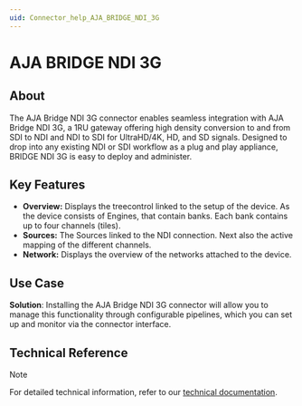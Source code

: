```yaml
---
uid: Connector_help_AJA_BRIDGE_NDI_3G
---
```


# AJA BRIDGE NDI 3G

## About

The AJA Bridge NDI 3G connector enables seamless integration with AJA Bridge NDI 3G, a 1RU gateway offering high density conversion to and from SDI to NDI and NDI to SDI for UltraHD/4K, HD, and SD signals. Designed to drop into any existing NDI or SDI workflow as a plug and play appliance, BRIDGE NDI 3G is easy to deploy and administer.

## Key Features

- **Overview:** Displays the treecontrol linked to the setup of the device. As the device consists of Engines, that contain banks. Each bank contains up to four channels (tiles).
- **Sources:** The Sources linked to the NDI connection. Next also the active mapping of the different channels.
- **Network:** Displays the overview of the networks attached to the device.

## Use Case

**Solution**: Installing the AJA Bridge NDI 3G connector will allow you to manage this functionality through configurable pipelines, which you can set up and monitor via the connector interface.


## Technical Reference

> [!NOTE]
> For detailed technical information, refer to our [technical documentation](xref:Connector_help_AJA_BRIDGE_NDI_3G_Technical).